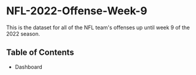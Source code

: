 # NFL-2022-Offense-Week-9
This is the dataset for all of the NFL team's offenses up until week 9 of the 2022 season.

##  Table of Contents
- Dashboard
